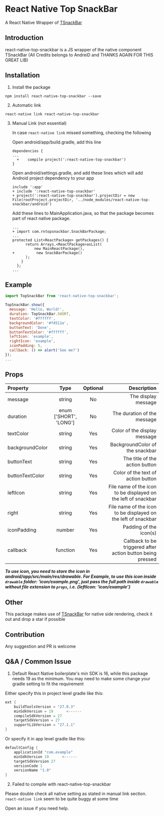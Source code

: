# React Native Top SnackBar

A React Native Wrapper of [TSnackBar](https://github.com/AndreiD/TSnackBar)

## Introduction

react-native-top-snackbar is a JS wrapper of the native component TSnackBar (All Credits belongs to AndreiD and THANKS AGAIN FOR THIS GREAT LIB)

## Installation

1. Install the package
```shell
npm install react-native-top-snackbar --save
```

2. Automatic link
```shell
react-native link react-native-top-snackbar
```

3. Manual Link (not essential)

    In case `react-native link` missed something, checking the following

    Open android/app/build.gradle, add this line
    ```
    dependencies {
    ...
      +    compile project(':react-native-top-snackbar')     
    }
    ```

    Open android/settings.gradle, and add these lines which will add Android project dependency to your app
    ```
    include ':app'      
    + include ':react-native-top-snackbar'
    + project(':react-native-top-snackbar').projectDir = new File(rootProject.projectDir, '../node_modules/react-native-top-snackbar/android')
    ```

    Add these lines to MainApplication.java, so that the package becomes part of react native package.
    ```
    ...
    + import com.rntopsnackbar.SnackBarPackage;
    ...
    protected List<ReactPackage> getPackages() {
          return Arrays.<ReactPackage>asList(
              new MainReactPackage(),
    +          new SnackBarPackage()
          );
        }
      };
    ...
    ```

## Example

```jsx
import TopSnackBar from 'react-native-top-snackbar';

TopSnackBar.show({
  message: 'Hello, World!',
  duration: TopSnackBar.SHORT,
  textColor: '#ffffff',
  backgroundColor: '#f4511e',
  buttonText: 'Done',
  buttonTextColor: '#ffffff',
  leftIcon: 'example',
  rightIcon: 'example',
  iconPadding: 5,
  callback: () => alert('See me?')
});
...
```

## Props

|Property        |Type                      |Optional|Description                                                  |
|:---------------|:------------------------:|:------:|------------------------------------------------------------:|
|message         |string                    |No      |The display message                                          |
|duration        |enum ['SHORT', 'LONG']    |No      |The duration of the message                                  |
|textColor       |string                    |Yes     |Color of the display message                                 |
|backgroundColor |string                    |Yes     |BackgroundColor of the snackbar                              |
|buttonText      |string                    |Yes     |The title of the action button                               |
|buttonTextColor |string                    |Yes     |Color of the text of action button                           |
|leftIcon        |string                    |Yes     |File name of the icon to be displayed on the left of snackbar|
|right           |string                    |Yes     |File name of the icon to be displayed on the left of snackbar|
|iconPadding     |number                    |Yes     |Padding of the icon(s)                                       |
|callback        |function                  |Yes     |Callback to be triggered after action button being pressed   |

***To use icon, you need to store the icon in android/app/src/main/res/drawable.
For Example, to use this icon inside `drawable` folder: 'icon/example.png', just pass the full path inside `drawable` without file extension to `props`, i.e. {leftIcon: 'icon/example'}***

## Other

This package makes use of [TSnackBar](https://github.com/AndreiD/TSnackBar) for native side rendering, check it out and drop a star if possible

## Contribution

Any suggestion and PR is welcome

## Q&A / Common Issue

1. Default React Native boilerplate's min SDK is 16, while this package needs 19 as the minimum. You may need to make some change your gradle setting to fit the requirement

  Either specify this in project level gradle like this:

  ```gradle
  ext {
      buildToolsVersion = "27.0.3"
      minSdkVersion = 19      <------
      compileSdkVersion = 27
      targetSdkVersion = 27
      supportLibVersion = "27.1.1"
  }
  ```

  Or specify it in app level gradle like this:

  ```gradle
  defaultConfig {
      applicationId "com.example"
      minSdkVersion 19      <------
      targetSdkVersion 27
      versionCode 1
      versionName "1.0"
  }
  ```

2. Failed to compile with react-native-top-snackbar

  Please double check all native setting as stated in manual link section. `react-native link` seem to be quite buggy at some time

Open an issue if you need help.
